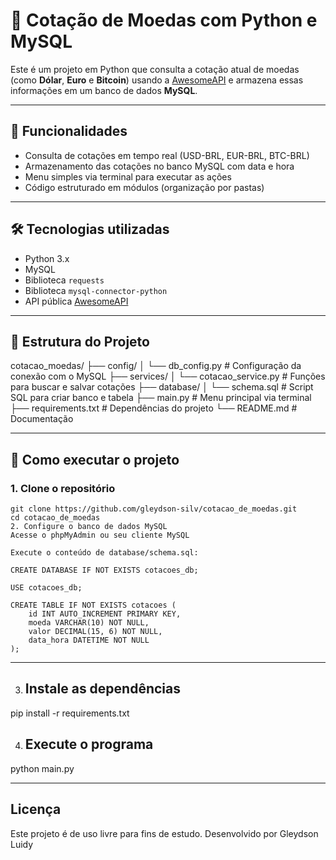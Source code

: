 # 💱 Cotação de Moedas com Python e MySQL

Este é um projeto em Python que consulta a cotação atual de moedas (como **Dólar**, **Euro** e **Bitcoin**) usando a [AwesomeAPI](https://docs.awesomeapi.com.br/api-de-moedas) e armazena essas informações em um banco de dados **MySQL**.

---

## 📌 Funcionalidades

- Consulta de cotações em tempo real (USD-BRL, EUR-BRL, BTC-BRL)
- Armazenamento das cotações no banco MySQL com data e hora
- Menu simples via terminal para executar as ações
- Código estruturado em módulos (organização por pastas)

---

## 🛠 Tecnologias utilizadas

- Python 3.x
- MySQL
- Biblioteca `requests`
- Biblioteca `mysql-connector-python`
- API pública [AwesomeAPI](https://docs.awesomeapi.com.br/api-de-moedas)

---

## 📁 Estrutura do Projeto

cotacao_moedas/
├── config/
│ └── db_config.py # Configuração da conexão com o MySQL
├── services/
│ └── cotacao_service.py # Funções para buscar e salvar cotações
├── database/
│ └── schema.sql # Script SQL para criar banco e tabela
├── main.py # Menu principal via terminal
├── requirements.txt # Dependências do projeto
└── README.md # Documentação



---

## 🚀 Como executar o projeto

### 1. Clone o repositório

```
git clone https://github.com/gleydson-silv/cotacao_de_moedas.git
cd cotacao_de_moedas
2. Configure o banco de dados MySQL
Acesse o phpMyAdmin ou seu cliente MySQL

Execute o conteúdo de database/schema.sql:

CREATE DATABASE IF NOT EXISTS cotacoes_db;

USE cotacoes_db;

CREATE TABLE IF NOT EXISTS cotacoes (
    id INT AUTO_INCREMENT PRIMARY KEY,
    moeda VARCHAR(10) NOT NULL,
    valor DECIMAL(15, 6) NOT NULL,
    data_hora DATETIME NOT NULL
);

```

---
3. ## Instale as dependências
pip install -r requirements.txt

4. ## Execute o programa
python main.py

---
## Licença
Este projeto é de uso livre para fins de estudo.
Desenvolvido por Gleydson Luidy